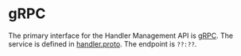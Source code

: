 # gRPC
The primary interface for the Handler Management API is [gRPC](http://www.grpc.io/). The service is defined in [handler.proto](https://github.com/TheThingsNetwork/ttn/blob/v2-preview/api/handler/handler.proto). The endpoint is `??:??`.
